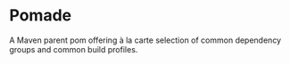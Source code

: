 Pomade
======

A Maven parent pom offering à la carte selection of common dependency groups and common build profiles.